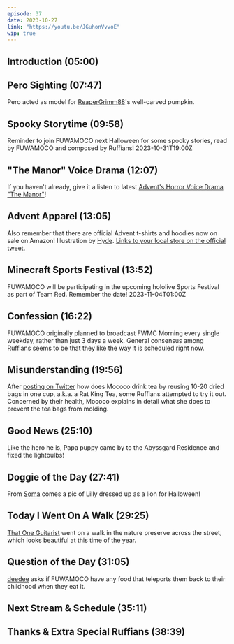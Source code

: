 ```yaml
---
episode: 37
date: 2023-10-27
link: "https://youtu.be/JGuhonVvvoE"
wip: true
---
```


## Introduction (05:00)

## Pero Sighting (07:47)

Pero acted as model for [ReaperGrimm88](https://twitter.com/ReaperGrimm88/status/1716885452190547991)'s well-carved pumpkin.

## Spooky Storytime (09:58)

Reminder to join FUWAMOCO next Halloween for some spooky stories, read by FUWAMOCO and composed by Ruffians! 2023-10-31T19:00Z

## "The Manor" Voice Drama (12:07)

If you haven't already, give it a listen to latest [Advent's Horror Voice Drama "The Manor"](https://shop.hololivepro.com/en/products/hololiveen_advent_horrorvoicedrama)!

## Advent Apparel (13:05)

Also remember that there are official Advent t-shirts and hoodies now on sale on Amazon! Illustration by [Hyde](https://twitter.com/tabakko/status/1716315008085446730). [Links to your local store on the official tweet.](https://twitter.com/hololive_En/status/1716295882146988485)

## Minecraft Sports Festival (13:52)

FUWAMOCO will be participating in the upcoming hololive Sports Festival as part of Team Red. Remember the date! 2023-11-04T01:00Z

## Confession (16:22)

FUWAMOCO originally planned to broadcast FWMC Morning every single weekday, rather than just 3 days a week. General consensus among Ruffians seems to be that they like the way it is scheduled right now.

## Misunderstanding (19:56)

After [posting on Twitter](https://twitter.com/FUWAMOCO_en/status/1717610833705148563) how does Mococo drink tea by reusing 10-20 dried bags in one cup, a.k.a. a Rat King Tea, some Ruffians attempted to try it out. Concerned by their health, Mococo explains in detail what she does to prevent the tea bags from molding.

## Good News (25:10)

Like the hero he is, Papa puppy came by to the Abyssgard Residence and fixed the lightbulbs!

## Doggie of the Day (27:41)

From [Soma](https://twitter.com/SomaTheTatsoko/status/1717713612721053936) comes a pic of Lilly dressed up as a lion for Halloween!

## Today I Went On A Walk (29:25)

[That One Guitarist](https://twitter.com/that1guitar343/status/1717573660444139564) went on a walk in the nature preserve across the street, which looks beautiful at this time of the year.

## Question of the Day (31:05)

[deedee](https://twitter.com/dedendp1/status/1717287823634505744) asks if FUWAMOCO have any food that teleports them back to their childhood when they eat it.

## Next Stream & Schedule (35:11)

## Thanks & Extra Special Ruffians (38:39)

